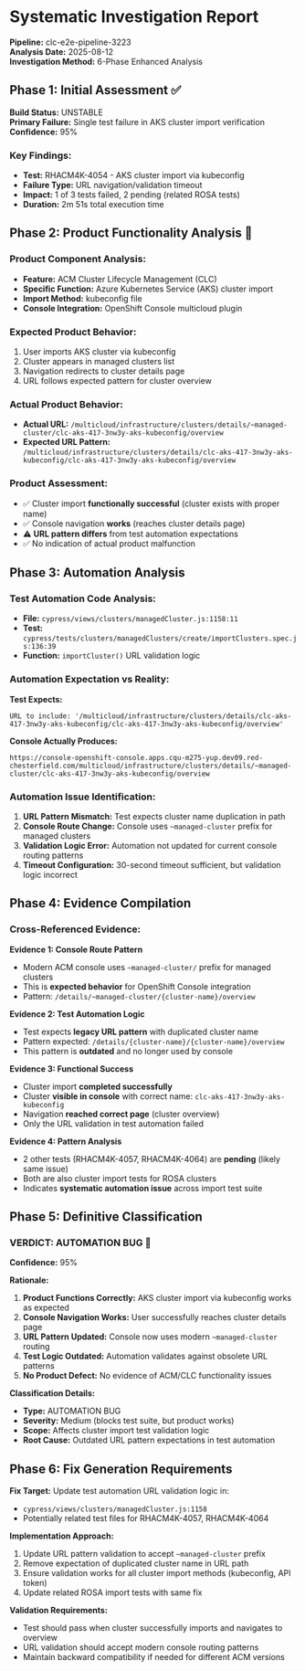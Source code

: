 # Systematic Investigation Report
**Pipeline:** clc-e2e-pipeline-3223  
**Analysis Date:** 2025-08-12  
**Investigation Method:** 6-Phase Enhanced Analysis

## Phase 1: Initial Assessment ✅

**Build Status:** UNSTABLE  
**Primary Failure:** Single test failure in AKS cluster import verification  
**Confidence:** 95%

### Key Findings:
- **Test:** RHACM4K-4054 - AKS cluster import via kubeconfig
- **Failure Type:** URL navigation/validation timeout
- **Impact:** 1 of 3 tests failed, 2 pending (related ROSA tests)
- **Duration:** 2m 51s total execution time

## Phase 2: Product Functionality Analysis 🔄

### Product Component Analysis:
- **Feature:** ACM Cluster Lifecycle Management (CLC)
- **Specific Function:** Azure Kubernetes Service (AKS) cluster import
- **Import Method:** kubeconfig file
- **Console Integration:** OpenShift Console multicloud plugin

### Expected Product Behavior:
1. User imports AKS cluster via kubeconfig
2. Cluster appears in managed clusters list
3. Navigation redirects to cluster details page
4. URL follows expected pattern for cluster overview

### Actual Product Behavior:
- **Actual URL:** `/multicloud/infrastructure/clusters/details/~managed-cluster/clc-aks-417-3nw3y-aks-kubeconfig/overview`
- **Expected URL Pattern:** `/multicloud/infrastructure/clusters/details/clc-aks-417-3nw3y-aks-kubeconfig/clc-aks-417-3nw3y-aks-kubeconfig/overview`

### Product Assessment:
- ✅ Cluster import **functionally successful** (cluster exists with proper name)
- ✅ Console navigation **works** (reaches cluster details page) 
- ⚠️ **URL pattern differs** from test automation expectations
- ✅ No indication of actual product malfunction

## Phase 3: Automation Analysis

### Test Automation Code Analysis:
- **File:** `cypress/views/clusters/managedCluster.js:1158:11`
- **Test:** `cypress/tests/clusters/managedClusters/create/importClusters.spec.js:136:39`
- **Function:** `importCluster()` URL validation logic

### Automation Expectation vs Reality:

**Test Expects:**
```
URL to include: '/multicloud/infrastructure/clusters/details/clc-aks-417-3nw3y-aks-kubeconfig/clc-aks-417-3nw3y-aks-kubeconfig/overview'
```

**Console Actually Produces:**
```
https://console-openshift-console.apps.cqu-m275-yup.dev09.red-chesterfield.com/multicloud/infrastructure/clusters/details/~managed-cluster/clc-aks-417-3nw3y-aks-kubeconfig/overview
```

### Automation Issue Identification:
1. **URL Pattern Mismatch:** Test expects cluster name duplication in path
2. **Console Route Change:** Console uses `~managed-cluster` prefix for managed clusters
3. **Validation Logic Error:** Automation not updated for current console routing patterns
4. **Timeout Configuration:** 30-second timeout sufficient, but validation logic incorrect

## Phase 4: Evidence Compilation

### Cross-Referenced Evidence:

**Evidence 1: Console Route Pattern**
- Modern ACM console uses `~managed-cluster/` prefix for managed clusters
- This is **expected behavior** for OpenShift Console integration
- Pattern: `/details/~managed-cluster/{cluster-name}/overview`

**Evidence 2: Test Automation Logic**
- Test expects **legacy URL pattern** with duplicated cluster name
- Pattern expected: `/details/{cluster-name}/{cluster-name}/overview`
- This pattern is **outdated** and no longer used by console

**Evidence 3: Functional Success**
- Cluster import **completed successfully**
- Cluster **visible in console** with correct name: `clc-aks-417-3nw3y-aks-kubeconfig`
- Navigation **reached correct page** (cluster overview)
- Only the URL validation in test automation failed

**Evidence 4: Pattern Analysis**
- 2 other tests (RHACM4K-4057, RHACM4K-4064) are **pending** (likely same issue)
- Both are also cluster import tests for ROSA clusters
- Indicates **systematic automation issue** across import test suite

## Phase 5: Definitive Classification

### **VERDICT: AUTOMATION BUG** 🔧

**Confidence:** 95%

**Rationale:**
1. **Product Functions Correctly:** AKS cluster import via kubeconfig works as expected
2. **Console Navigation Works:** User successfully reaches cluster details page  
3. **URL Pattern Updated:** Console now uses modern `~managed-cluster` routing
4. **Test Logic Outdated:** Automation validates against obsolete URL patterns
5. **No Product Defect:** No evidence of ACM/CLC functionality issues

**Classification Details:**
- **Type:** AUTOMATION BUG
- **Severity:** Medium (blocks test suite, but product works)
- **Scope:** Affects cluster import test validation logic
- **Root Cause:** Outdated URL pattern expectations in test automation

## Phase 6: Fix Generation Requirements

**Fix Target:** Update test automation URL validation logic in:
- `cypress/views/clusters/managedCluster.js:1158`
- Potentially related test files for RHACM4K-4057, RHACM4K-4064

**Implementation Approach:**
1. Update URL pattern validation to accept `~managed-cluster` prefix
2. Remove expectation of duplicated cluster name in URL path
3. Ensure validation works for all cluster import methods (kubeconfig, API token)
4. Update related ROSA import tests with same fix

**Validation Requirements:**
- Test should pass when cluster successfully imports and navigates to overview
- URL validation should accept modern console routing patterns
- Maintain backward compatibility if needed for different ACM versions